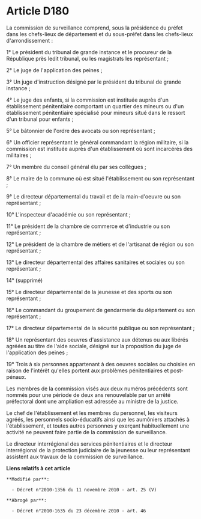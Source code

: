 # Article D180

La commission de surveillance comprend, sous la présidence du préfet dans les chefs-lieux de département et du sous-préfet
dans les chefs-lieux d'arrondissement : 

1° Le président du tribunal de grande instance et le procureur de la République près ledit tribunal, ou les magistrats les
représentant ; 

2° Le juge de l'application des peines ; 

3° Un juge d'instruction désigné par le président du tribunal de grande instance ; 

4° Le juge des enfants, si la commission est instituée auprès d'un établissement pénitentiaire comportant un quartier des
mineurs ou d'un établissement pénitentiaire spécialisé pour mineurs situé dans le ressort d'un tribunal pour enfants ; 

5° Le bâtonnier de l'ordre des avocats ou son représentant ; 

6° Un officier représentant le général commandant la région militaire, si la commission est instituée auprès d'un
établissement où sont incarcérés des militaires ; 

7° Un membre du conseil général élu par ses collègues ; 

8° Le maire de la commune où est situé l'établissement ou son représentant ; 

9° Le directeur départemental du travail et de la main-d'oeuvre ou son représentant ; 

10° L'inspecteur d'académie ou son représentant ; 

11° Le président de la chambre de commerce et d'industrie ou son représentant ; 

12° Le président de la       chambre de métiers et de l'artisanat de région  ou son représentant ; 

13° Le directeur départemental des affaires sanitaires et sociales ou son représentant ; 

14° (supprimé) 

15° Le directeur départemental de la jeunesse et des sports ou son représentant ; 

16° Le commandant du groupement de gendarmerie du département ou son représentant ; 

17° Le directeur départemental de la sécurité publique ou son représentant ; 

18° Un représentant des oeuvres d'assistance aux détenus ou aux libérés agréées au titre de l'aide sociale, désigné sur la
proposition du juge de l'application des peines ; 

19° Trois à six personnes appartenant à des oeuvres sociales ou choisies en raison de l'intérêt qu'elles portent aux
problèmes pénitentiaires et post-pénaux. 

Les membres de la commission visés aux deux numéros précédents sont nommés pour une période de deux ans renouvelable par un
arrêté préfectoral dont une ampliation est adressée au ministre de la justice. 

Le chef de l'établissement et les membres du personnel, les visiteurs agréés, les personnels socio-éducatifs ainsi que les
aumôniers attachés à l'établissement, et toutes autres personnes y exerçant habituellement une activité ne peuvent faire
partie de la commission de surveillance. 

Le directeur interrégional des services pénitentiaires et le directeur interrégional de la protection judiciaire de la
jeunesse ou leur représentant assistent aux travaux de la commission de surveillance.

**Liens relatifs à cet article**

	**Modifié par**:

	  - Décret n°2010-1356 du 11 novembre 2010 - art. 25 (V)

	**Abrogé par**:

	  - Décret n°2010-1635 du 23 décembre 2010 - art. 46

